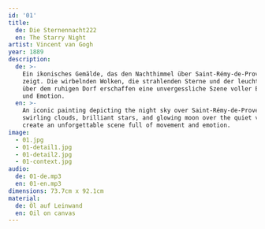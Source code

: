 ```yaml
---
id: '01'
title:
  de: Die Sternennacht222
  en: The Starry Night
artist: Vincent van Gogh
year: 1889
description:
  de: >-
    Ein ikonisches Gemälde, das den Nachthimmel über Saint-Rémy-de-Provence
    zeigt. Die wirbelnden Wolken, die strahlenden Sterne und der leuchtende Mond
    über dem ruhigen Dorf erschaffen eine unvergessliche Szene voller Bewegung
    und Emotion.
  en: >-
    An iconic painting depicting the night sky over Saint-Rémy-de-Provence. The
    swirling clouds, brilliant stars, and glowing moon over the quiet village
    create an unforgettable scene full of movement and emotion.
image:
  - 01.jpg
  - 01-detail1.jpg
  - 01-detail2.jpg
  - 01-context.jpg
audio:
  de: 01-de.mp3
  en: 01-en.mp3
dimensions: 73.7cm x 92.1cm
material:
  de: Öl auf Leinwand
  en: Oil on canvas
---
```

